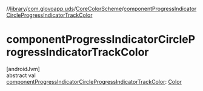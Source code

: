 //[library](../../../index.md)/[com.glovoapp.uds](../index.md)/[CoreColorScheme](index.md)/[componentProgressIndicatorCircleProgressIndicatorTrackColor](component-progress-indicator-circle-progress-indicator-track-color.md)

# componentProgressIndicatorCircleProgressIndicatorTrackColor

[androidJvm]\
abstract val [componentProgressIndicatorCircleProgressIndicatorTrackColor](component-progress-indicator-circle-progress-indicator-track-color.md): [Color](https://developer.android.com/reference/kotlin/androidx/compose/ui/graphics/Color.html)
